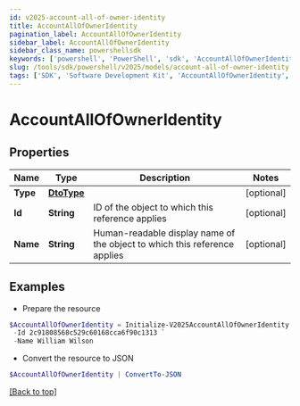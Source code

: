 ```yaml
---
id: v2025-account-all-of-owner-identity
title: AccountAllOfOwnerIdentity
pagination_label: AccountAllOfOwnerIdentity
sidebar_label: AccountAllOfOwnerIdentity
sidebar_class_name: powershellsdk
keywords: ['powershell', 'PowerShell', 'sdk', 'AccountAllOfOwnerIdentity', 'V2025AccountAllOfOwnerIdentity'] 
slug: /tools/sdk/powershell/v2025/models/account-all-of-owner-identity
tags: ['SDK', 'Software Development Kit', 'AccountAllOfOwnerIdentity', 'V2025AccountAllOfOwnerIdentity']
---
```



# AccountAllOfOwnerIdentity

## Properties

Name | Type | Description | Notes
------------ | ------------- | ------------- | -------------
**Type** | [**DtoType**](dto-type) |  | [optional] 
**Id** | **String** | ID of the object to which this reference applies | [optional] 
**Name** | **String** | Human-readable display name of the object to which this reference applies | [optional] 

## Examples

- Prepare the resource
```powershell
$AccountAllOfOwnerIdentity = Initialize-V2025AccountAllOfOwnerIdentity  -Type null `
 -Id 2c91808568c529c60168cca6f90c1313 `
 -Name William Wilson
```

- Convert the resource to JSON
```powershell
$AccountAllOfOwnerIdentity | ConvertTo-JSON
```


[[Back to top]](#) 


